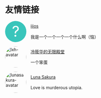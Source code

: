<h1>友情链接</h1>

<style>
f-friend-list {
    list-style: none;
    padding: 0;
}

f-friend {
    display: flex;
    align-items: center;
    margin-bottom: 1em;
}

f-avatar, f-avatar > img {
    width: 5em;
    height: 5em;
    border-radius: 50%;
}

f-avatar {
    display: flex;
    justify-content: center;
    align-items: center;
    margin-right: 1em;
}

f-avatar:empty {
    background-color: #39c5bb;
}

f-avatar:empty::before {
    display: block;
    content: '?';
    font-size: 3.5em;
    text-align: center;
    color: #fff;
}

f-card {
    display: flex;
    height: 5em;
    flex-direction: column;
    justify-content: space-around;
}

f-card > p {
    margin: 0;
}
</style>

<f-friend-list>
    <f-friend>
        <f-avatar></f-avatar>
        <f-card>
            <a href="http://www.ijios.club:2233/" target="_blank">ijios</a>
            <p>我是一个一个一个一个什么啊（恼）</p>
        </f-card>
    </f-friend>
    <f-friend>
        <f-avatar>
            <img src="https://icemoe.moe/img/avatar.jpg" alt="lxh-avatar" />
        </f-avatar>
        <f-card>
            <a href="https://icemoe.moe/" target="_blank">冷筱华的无限殿堂</a>
            <p>一个笨蛋</p>
        </f-card>
    </f-friend>
    <f-friend>
        <f-avatar>
            <img src="https://lunasakura.top/lunasakura.png" alt="lunasakura-avatar" />
        </f-avatar>
        <f-card>
            <a href="https://lunasakura.top/" target="_blank">Luna Sakura</a>
            <p>Love is murderous utopia.</p>
        </f-card>
    </f-friend>
</f-friend-list>